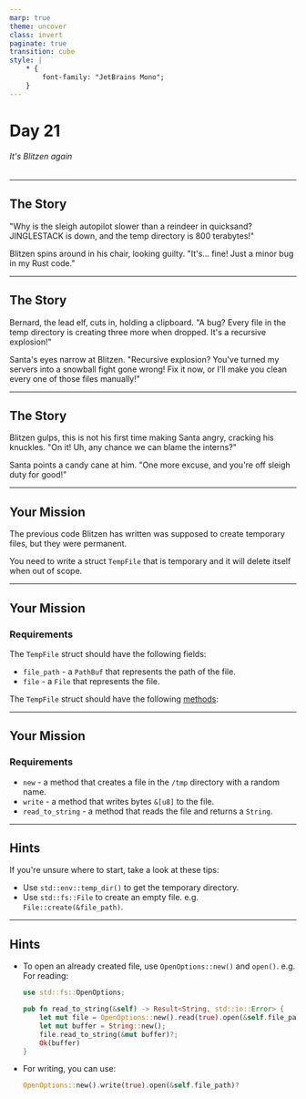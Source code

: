 ```yaml
---
marp: true
theme: uncover
class: invert
paginate: true
transition: cube
style: |
    * {
        font-family: "JetBrains Mono";
    }
---
```


# Day 21

###### It's Blitzen again

---

## The Story

"Why is the sleigh autopilot slower than a reindeer in quicksand? JINGLESTACK is down, and the temp directory is 800 terabytes!"

Blitzen spins around in his chair, looking guilty. "It's... fine! Just a minor bug in my Rust code."

---

## The Story

Bernard, the lead elf, cuts in, holding a clipboard. "A bug? Every file in the temp directory is creating three more when dropped. It's a recursive explosion!"

Santa's eyes narrow at Blitzen. "Recursive explosion? You've turned my servers into a snowball fight gone wrong! Fix it now, or I'll make you clean every one of those files manually!"

---

## The Story

Blitzen gulps, this is not his first time making Santa angry, cracking his knuckles. "On it! Uh, any chance we can blame the interns?"

Santa points a candy cane at him. "One more excuse, and you're off sleigh duty for good!"

---

## Your Mission

The previous code Blitzen has written was supposed to create temporary files, but they were permanent.

You need to write a struct `TempFile` that is temporary and it will delete itself when out of scope.

---

## Your Mission

### Requirements

The `TempFile` struct should have the following fields:

- `file_path` - a `PathBuf` that represents the path of the file.
- `file` - a `File` that represents the file.

The `TempFile` struct should have the following [methods](https://www.rustfinity.com/learn/rust/structs/implementing-methods):

---

## Your Mission

### Requirements

- `new` - a method that creates a file in the `/tmp` directory with a random name.
- `write` - a method that writes bytes `&[u8]` to the file.
- `read_to_string` - a method that reads the file and returns a `String`.

---

## Hints

If you're unsure where to start, take a look at these tips:

- Use `std::env::temp_dir()` to get the temporary directory.
- Use `std::fs::File` to create an empty file. e.g. `File::create(&file_path)`.

---

## Hints

- To open an already created file, use `OpenOptions::new()` and `open()`. e.g. For reading:
    ```rust
    use std::fs::OpenOptions;

    pub fn read_to_string(&self) -> Result<String, std::io::Error> {
        let mut file = OpenOptions::new().read(true).open(&self.file_path)?;
        let mut buffer = String::new();
        file.read_to_string(&mut buffer)?;
        Ok(buffer)
    }
    ```
    
- For writing, you can use:
    ```rust
    OpenOptions::new().write(true).open(&self.file_path)?
    ```
